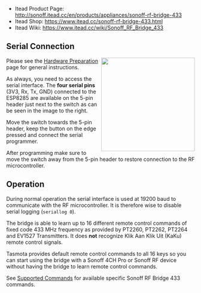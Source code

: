 * Itead Product Page: http://sonoff.itead.cc/en/products/appliances/sonoff-rf-bridge-433
* Itead Shop: https://www.itead.cc/sonoff-rf-bridge-433.html
* Itead Wiki: https://www.itead.cc/wiki/Sonoff_RF_Bridge_433

## Serial Connection

<img src="https://github.com/arendst/arendst.github.io/blob/master/media/sonoff_bridge_2.jpg" width="250" align="right" />

Please see the [Hardware Preparation](https://github.com/arendst/Sonoff-Tasmota/wiki/Hardware-Preparation) page for general instructions.

As always, you need to access the serial interface. The **four serial pins** (3V3, Rx, Tx, GND) connected to the ESP8285 are available on the 5-pin header just next to the switch as can be seen in the image to the right.

Move the switch towards the 5-pin header, keep the button on the edge pressed and connect the serial programmer.

After programming make sure to move the switch away from the 5-pin header to restore connection to the RF microcontroller.

## Operation

During normal operation the serial interface is used at 19200 baud to communicate with the RF microcontroller. It is therefore wise to disable serial logging (``seriallog 0``).

The bridge is able to learn up to 16 different remote control commands of fixed code 433 MHz frequency as provided by PT2260, PT2262, PT2264 and EV1527 Transmitters. It does **not** recognize Klik Aan Klik Uit (KaKu) remote control signals.

Tasmota provides default remote control commands to all 16 keys so you can start using the bridge with a Sonoff 4CH Pro or Sonoff RF device without having the bridge to learn remote control commands.

See [Supported Commands](https://github.com/arendst/Sonoff-Tasmota/wiki/Commands#sonoff-rf-bridge-433) for available specific Sonoff RF Bridge 433 commands.